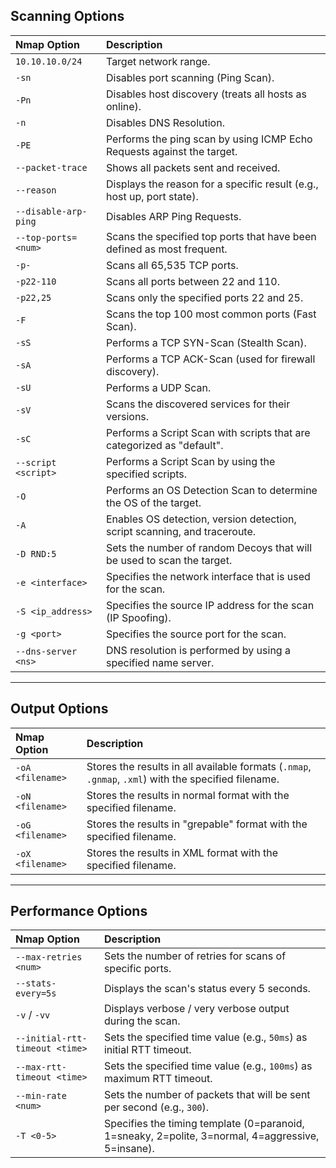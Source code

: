 ## Scanning Options

| Nmap Option          | Description                                                               |
| :------------------- | :------------------------------------------------------------------------ |
| `10.10.10.0/24`      | Target network range.                                                     |
| `-sn`                | Disables port scanning (Ping Scan).                                       |
| `-Pn`                | Disables host discovery (treats all hosts as online).                     |
| `-n`                 | Disables DNS Resolution.                                                  |
| `-PE`                | Performs the ping scan by using ICMP Echo Requests against the target.    |
| `--packet-trace`     | Shows all packets sent and received.                                      |
| `--reason`           | Displays the reason for a specific result (e.g., host up, port state).    |
| `--disable-arp-ping` | Disables ARP Ping Requests.                                               |
| `--top-ports=<num>`  | Scans the specified top ports that have been defined as most frequent.    |
| `-p-`                | Scans all 65,535 TCP ports.                                               |
| `-p22-110`           | Scans all ports between 22 and 110.                                       |
| `-p22,25`            | Scans only the specified ports 22 and 25.                                 |
| `-F`                 | Scans the top 100 most common ports (Fast Scan).                          |
| `-sS`                | Performs a TCP SYN-Scan (Stealth Scan).                                   |
| `-sA`                | Performs a TCP ACK-Scan (used for firewall discovery).                    |
| `-sU`                | Performs a UDP Scan.                                                      |
| `-sV`                | Scans the discovered services for their versions.                         |
| `-sC`                | Performs a Script Scan with scripts that are categorized as "default".    |
| `--script <script>`  | Performs a Script Scan by using the specified scripts.                    |
| `-O`                 | Performs an OS Detection Scan to determine the OS of the target.          |
| `-A`                 | Enables OS detection, version detection, script scanning, and traceroute. |
| `-D RND:5`           | Sets the number of random Decoys that will be used to scan the target.    |
| `-e <interface>`     | Specifies the network interface that is used for the scan.                |
| `-S <ip_address>`    | Specifies the source IP address for the scan (IP Spoofing).               |
| `-g <port>`          | Specifies the source port for the scan.                                   |
| `--dns-server <ns>`  | DNS resolution is performed by using a specified name server.             |

***

## Output Options

| Nmap Option      | Description                                                                                          |
| :--------------- | :--------------------------------------------------------------------------------------------------- |
| `-oA <filename>` | Stores the results in all available formats (`.nmap`, `.gnmap`, `.xml`) with the specified filename. |
| `-oN <filename>` | Stores the results in normal format with the specified filename.                                     |
| `-oG <filename>` | Stores the results in "grepable" format with the specified filename.                                 |
| `-oX <filename>` | Stores the results in XML format with the specified filename.                                        |

***

## Performance Options

| Nmap Option | Description |
| :--- | :--- |
| `--max-retries <num>` | Sets the number of retries for scans of specific ports. |
| `--stats-every=5s` | Displays the scan's status every 5 seconds. |
| `-v` / `-vv` | Displays verbose / very verbose output during the scan. |
| `--initial-rtt-timeout <time>` | Sets the specified time value (e.g., `50ms`) as initial RTT timeout. |
| `--max-rtt-timeout <time>` | Sets the specified time value (e.g., `100ms`) as maximum RTT timeout. |
| `--min-rate <num>` | Sets the number of packets that will be sent per second (e.g., `300`). |
| `-T <0-5>` | Specifies the timing template (0=paranoid, 1=sneaky, 2=polite, 3=normal, 4=aggressive, 5=insane). |